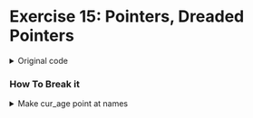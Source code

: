 # Exercise 15: Pointers, Dreaded Pointers

<details>
  <summary>Original code</summary>
  
```c
#include <stdio.h>


int main(int argc, char *argv[])
{
	//create two arrays
	int ages[] = { 23, 43, 12, 89, 2 };
	char *names[] = {"Alan", "Frank", "Mary", "John", "Lisa"};


	int count = sizeof(ages) / sizeof(int);
	int i = 0;

	//first way using indexing
	//using i to index into the array
	for(i = 0; i < count; i++){
		printf("%s has %d years alive\n", names[i], ages[i]);

	}
	printf("---\n");
	
	//pointing the name ages at the begining of memory block cur_age
	int *cur_age = ages;
	char **cur_name = names;


	//second way of using pointers
	//indexing into block by taking the base address of ages and getting the element
	for(i = 0; i < count; i++){
		printf("%s is %d years old\n", *(cur_name + i), *(cur_age + i));
	}
	printf("---\n");



	//third way, pointers are just arrays
	for(i = 0; i < count; i++){
		printf("%s is %d years old again \n", cur_name[i], cur_age[i]);
	}			

	
	printf("---\n");                

	for(cur_name = names, cur_age = ages; (cur_age - ages) < count; cur_name++, cur_age++){
		printf("%s lived %d years so far \n", *cur_name, *cur_age);
	}	

	return 0;

}
```
</details>

### How To Break it 

<details>
  <summary> Make cur_age point at names</summary>
## Resources 
https://developerinsider.co/type-casting-c-programming/

### Error before casting the int pointer as a char 
ex15_pointers.c:23:17: warning: initialization of ‘int *’ from incompatible pointer type ‘char **’ [-Wincompatible-pointer-types]
  int *cur_age = names;
                 ^~~~~
```c
#include <stdio.h>


int main(int argc, char *argv[])
{
        int ages[] = { 23, 43, 12, 89, 2 };
        char *names[] = {"Alan", "Frank", "Mary", "John", "Lisa"};


        int count = sizeof(ages) / sizeof(int);
        int i = 0;

        for(i = 0; i < count; i++){
                printf("%s has %d years alive\n", names[i], ages[i]);

        }
        printf("---\n");

        char **cur_name = names;


	// The Original
        int *cur_age = ages;

        //explicit typecasting from char to int
        int *cur_age = (int*)names;




        for(i = 0; i < count; i++){
                printf("%s is %d years old\n", *(cur_name + i), *(cur_age + i));
        }
        printf("---\n");

        return 0;

}

```
</details>



